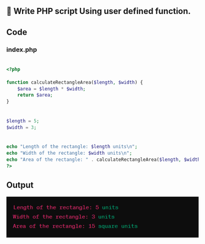 ##  Write PHP script Using user defined function.



## Code

### index.php


```php

<?php

function calculateRectangleArea($length, $width) {
    $area = $length * $width;
    return $area;
}


$length = 5;
$width = 3;


echo "Length of the rectangle: $length units\n";
echo "Width of the rectangle: $width units\n";
echo "Area of the rectangle: " . calculateRectangleArea($length, $width) . " square units\n";
?>


```

## Output

![Output Image Unavailable](1.png)